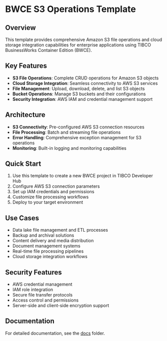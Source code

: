 # BWCE S3 Operations Template

## Overview
This template provides comprehensive Amazon S3 file operations and cloud storage integration capabilities for enterprise applications using TIBCO BusinessWorks Container Edition (BWCE).

## Key Features
- **S3 File Operations**: Complete CRUD operations for Amazon S3 objects
- **Cloud Storage Integration**: Seamless connectivity to AWS S3 services  
- **File Management**: Upload, download, delete, and list S3 objects
- **Bucket Operations**: Manage S3 buckets and their configurations
- **Security Integration**: AWS IAM and credential management support

## Architecture
- **S3 Connectivity**: Pre-configured AWS S3 connection resources
- **File Processing**: Batch and streaming file operations
- **Error Handling**: Comprehensive exception management for S3 operations
- **Monitoring**: Built-in logging and monitoring capabilities

## Quick Start
1. Use this template to create a new BWCE project in TIBCO Developer Hub
2. Configure AWS S3 connection parameters
3. Set up IAM credentials and permissions
4. Customize file processing workflows
5. Deploy to your target environment

## Use Cases
- Data lake file management and ETL processes
- Backup and archival solutions
- Content delivery and media distribution
- Document management systems
- Real-time file processing pipelines
- Cloud storage integration workflows

## Security Features
- AWS credential management
- IAM role integration
- Secure file transfer protocols
- Access control and permissions
- Server-side and client-side encryption support

## Documentation
For detailed documentation, see the [docs](./docs/index.md) folder.